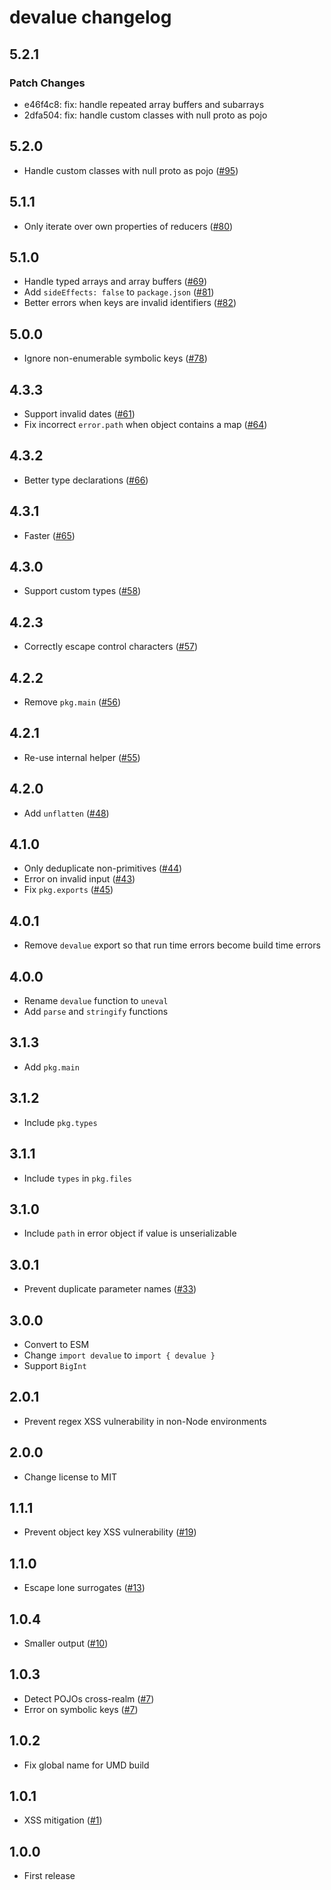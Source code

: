 # devalue changelog

## 5.2.1

### Patch Changes

- e46f4c8: fix: handle repeated array buffers and subarrays
- 2dfa504: fix: handle custom classes with null proto as pojo

## 5.2.0

- Handle custom classes with null proto as pojo ([#95](https://github.com/sveltejs/devalue/pull/95))

## 5.1.1

- Only iterate over own properties of reducers ([#80](https://github.com/Rich-Harris/devalue/pull/80))

## 5.1.0

- Handle typed arrays and array buffers ([#69](https://github.com/Rich-Harris/devalue/pull/69))
- Add `sideEffects: false` to `package.json` ([#81](https://github.com/Rich-Harris/devalue/pull/81))
- Better errors when keys are invalid identifiers ([#82](https://github.com/Rich-Harris/devalue/pull/82))

## 5.0.0

- Ignore non-enumerable symbolic keys ([#78](https://github.com/Rich-Harris/devalue/pull/78))

## 4.3.3

- Support invalid dates ([#61](https://github.com/Rich-Harris/devalue/pull/61))
- Fix incorrect `error.path` when object contains a map ([#64](https://github.com/Rich-Harris/devalue/pull/64))

## 4.3.2

- Better type declarations ([#66](https://github.com/Rich-Harris/devalue/pull/66))

## 4.3.1

- Faster ([#65](https://github.com/Rich-Harris/devalue/pull/65))

## 4.3.0

- Support custom types ([#58](https://github.com/Rich-Harris/devalue/pull/58))

## 4.2.3

- Correctly escape control characters ([#57](https://github.com/Rich-Harris/devalue/pull/57))

## 4.2.2

- Remove `pkg.main` ([#56](https://github.com/Rich-Harris/devalue/pull/56))

## 4.2.1

- Re-use internal helper ([#55](https://github.com/Rich-Harris/devalue/pull/55))

## 4.2.0

- Add `unflatten` ([#48](https://github.com/Rich-Harris/devalue/pull/48))

## 4.1.0

- Only deduplicate non-primitives ([#44](https://github.com/Rich-Harris/devalue/pull/44))
- Error on invalid input ([#43](https://github.com/Rich-Harris/devalue/pull/43))
- Fix `pkg.exports` ([#45](https://github.com/Rich-Harris/devalue/pull/45))

## 4.0.1

- Remove `devalue` export so that run time errors become build time errors

## 4.0.0

- Rename `devalue` function to `uneval`
- Add `parse` and `stringify` functions

## 3.1.3

- Add `pkg.main`

## 3.1.2

- Include `pkg.types`

## 3.1.1

- Include `types` in `pkg.files`

## 3.1.0

- Include `path` in error object if value is unserializable

## 3.0.1

- Prevent duplicate parameter names ([#33](https://github.com/Rich-Harris/devalue/pull/33))

## 3.0.0

- Convert to ESM
- Change `import devalue` to `import { devalue }`
- Support `BigInt`

## 2.0.1

- Prevent regex XSS vulnerability in non-Node environments

## 2.0.0

- Change license to MIT

## 1.1.1

- Prevent object key XSS vulnerability ([#19](https://github.com/Rich-Harris/devalue/issues/19))

## 1.1.0

- Escape lone surrogates ([#13](https://github.com/Rich-Harris/devalue/issues/13))

## 1.0.4

- Smaller output ([#10](https://github.com/Rich-Harris/devalue/pull/10))

## 1.0.3

- Detect POJOs cross-realm ([#7](https://github.com/Rich-Harris/devalue/pull/7))
- Error on symbolic keys ([#7](https://github.com/Rich-Harris/devalue/pull/7))

## 1.0.2

- Fix global name for UMD build

## 1.0.1

- XSS mitigation ([#1](https://github.com/Rich-Harris/devalue/issues/1))

## 1.0.0

- First release

